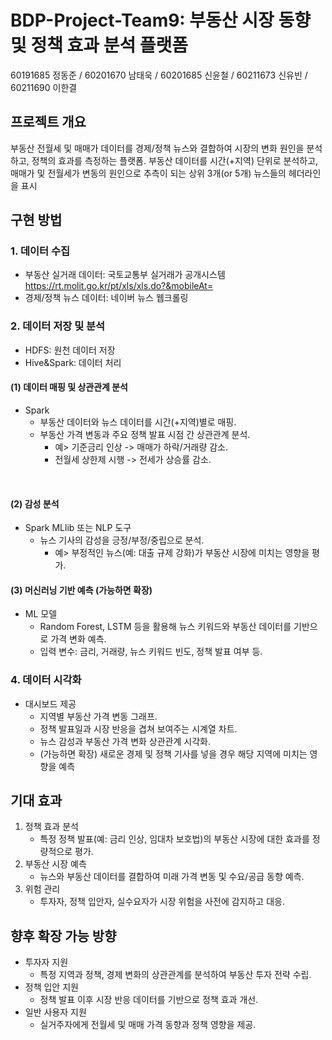 # BDP-Project-Team9: 부동산 시장 동향 및 정책 효과 분석 플랫폼
60191685 정동준 / 60201670 남태욱 / 60201685 신윤철 / 60211673 신유빈 / 60211690 이한결

## 프로젝트 개요
부동산 전월세 및 매매가 데이터를 경제/정책 뉴스와 결합하여 시장의 변화 원인을 분석하고, 정책의 효과를 측정하는 플랫폼. 부동산 데이터를 시간(+지역) 단위로 분석하고, 매매가 및 전월세가 변동의 원인으로 추측이 되는 상위 3개(or 5개) 뉴스들의 헤더라인을 표시

## 구현 방법
### 1. 데이터 수집
-	부동산 실거래 데이터: 국토교통부 실거래가 공개시스템
https://rt.molit.go.kr/pt/xls/xls.do?&mobileAt=
-	경제/정책 뉴스 데이터: 네이버 뉴스 웹크롤링

### 2. 데이터 저장 및 분석
-	HDFS: 원천 데이터 저장
-	Hive&Spark: 데이터 처리

#### (1) 데이터 매핑 및 상관관계 분석
- Spark
    - 부동산 데이터와 뉴스 데이터를 시간(+지역)별로 매핑.
    - 부동산 가격 변동과 주요 정책 발표 시점 간 상관관계 분석.
        - 예> 기준금리 인상 -> 매매가 하락/거래량 감소.
        - 전월세 상한제 시행 -> 전세가 상승률 감소.

 
#### (2) 감성 분석
-	Spark MLlib 또는 NLP 도구
    -	뉴스 기사의 감성을 긍정/부정/중립으로 분석.
        - 예> 부정적인 뉴스(예: 대출 규제 강화)가 부동산 시장에 미치는 영향을 평가.

#### (3) 머신러닝 기반 예측 (가능하면 확장)
-	ML 모델
    -	Random Forest, LSTM 등을 활용해 뉴스 키워드와 부동산 데이터를 기반으로 가격 변화 예측.
    -	입력 변수: 금리, 거래량, 뉴스 키워드 빈도, 정책 발표 여부 등.

### 4. 데이터 시각화
-	대시보드 제공
    -	지역별 부동산 가격 변동 그래프.
    -	정책 발표일과 시장 반응을 겹쳐 보여주는 시계열 차트.
    -	뉴스 감성과 부동산 가격 변화 상관관계 시각화. 
    -	(가능하면 확장) 새로운 경제 및 정책 기사를 넣을 경우 해당 지역에 미치는 영향을 예측

## 기대 효과
1.	정책 효과 분석
    -	특정 정책 발표(예: 금리 인상, 임대차 보호법)의 부동산 시장에 대한 효과를 정량적으로 평가.
2.	부동산 시장 예측
    -	뉴스와 부동산 데이터를 결합하여 미래 가격 변동 및 수요/공급 동향 예측.
3.	위험 관리
    -	투자자, 정책 입안자, 실수요자가 시장 위험을 사전에 감지하고 대응.
	
## 향후 확장 가능 방향
-	투자자 지원
    -	특정 지역과 정책, 경제 변화의 상관관계를 분석하여 부동산 투자 전략 수립.
-	정책 입안 지원
    -	정책 발표 이후 시장 반응 데이터를 기반으로 정책 효과 개선.
-	일반 사용자 지원
    -	실거주자에게 전월세 및 매매 가격 동향과 정책 영향을 제공.
